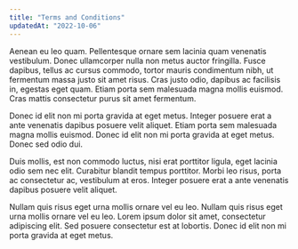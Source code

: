 ```yaml
---
title: "Terms and Conditions"
updatedAt: "2022-10-06"
---
```


Aenean eu leo quam. Pellentesque ornare sem lacinia quam venenatis vestibulum. Donec ullamcorper nulla non metus auctor fringilla. Fusce dapibus, tellus ac cursus commodo, tortor mauris condimentum nibh, ut fermentum massa justo sit amet risus. Cras justo odio, dapibus ac facilisis in, egestas eget quam. Etiam porta sem malesuada magna mollis euismod. Cras mattis consectetur purus sit amet fermentum.

Donec id elit non mi porta gravida at eget metus. Integer posuere erat a ante venenatis dapibus posuere velit aliquet. Etiam porta sem malesuada magna mollis euismod. Donec id elit non mi porta gravida at eget metus. Donec sed odio dui.

Duis mollis, est non commodo luctus, nisi erat porttitor ligula, eget lacinia odio sem nec elit. Curabitur blandit tempus porttitor. Morbi leo risus, porta ac consectetur ac, vestibulum at eros. Integer posuere erat a ante venenatis dapibus posuere velit aliquet.

Nullam quis risus eget urna mollis ornare vel eu leo. Nullam quis risus eget urna mollis ornare vel eu leo. Lorem ipsum dolor sit amet, consectetur adipiscing elit. Sed posuere consectetur est at lobortis. Donec id elit non mi porta gravida at eget metus.
